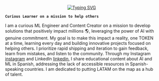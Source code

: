 <p align="center">
  <a href="https://git.io/typing-svg"><img src="https://readme-typing-svg.demolab.com?font=Impact&size=19&duration=5003&pause=1000&color=F71F0A&center=true&vCenter=true&width=700&height=100&lines=Tomas+Baron+Galvis;Always+striving+to+improve+daily.;Curious+ML+Engineer+from+LATAM;Content+Creator+for+LATAM" alt="Typing SVG" /></a> 
  
**`Curious Learner on a mission to help others`**

I am a curious ML Engineer and Content Creator on a mission to develop solutions that positively impact millions 🌎, leveraging the power of AI with genuine commitment. My goal is to make this impact a reality, one TOKEN at a time, learning every day and building innovative projects focused on helping others. I prioritize rapid shipping and iteration to gain feedback, learn from mistakes, and listen to the community. Through my Instagram [instagram] and LinkedIn [linkedin], I share educational content about AI and ML in Spanish, addressing the lack of accessible resources in Spanish-speaking countries. I am dedicated to putting LATAM on the map as a hub of talent.


[instagram]: https://www.instagram.com/t0mas_baron_/
[linkedin]: https://www.linkedin.com/in/tomasbaron/
